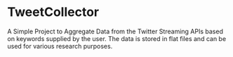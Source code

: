 TweetCollector
==============

A Simple Project to Aggregate Data from the Twitter Streaming APIs based on keywords supplied by the user. 
The data is stored in flat files and can be used for various research purposes.

